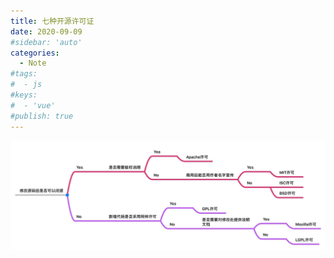 ```yaml
---
title: 七种开源许可证
date: 2020-09-09
#sidebar: 'auto'
categories:
  - Note
#tags:
#  - js
#keys:
#  - 'vue'
#publish: true
---
```


![七种开源许可证-图片来自网络，侵删](./images/kaiyuan.png)
